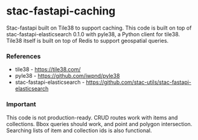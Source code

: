 # stac-fastapi-caching
Stac-fastapi built on Tile38 to support caching. This code is built on top of stac-fastapi-elasticsearch 0.1.0 with pyle38, a Python client for tile38. Tile38 itself is built on top of Redis to support geospatial queries. 

### References

- tile38 - https://tile38.com/
- pyle38 - https://github.com/iwpnd/pyle38
- stac-fastapi-elasticsearch - https://github.com/stac-utils/stac-fastapi-elasticsearch

### Important

This code is not production-ready. CRUD routes work with items and collections. Bbox queries should work, and point and polygon intersection. Searching lists of item and collection ids is also functional.